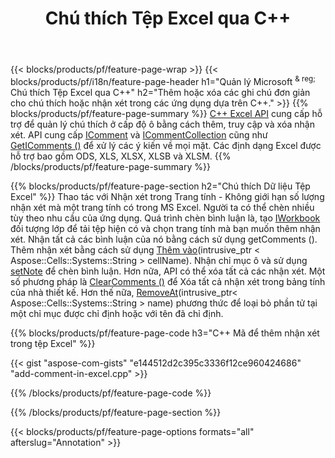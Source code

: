 ﻿---
title: Chú thích Tệp Excel qua C++
url: /vi/cpp/annotation/
description: Thêm hoặc xóa nhận xét chú thích dữ liệu của bảng tính Excel và OpenOffice với thư viện C++.
---
{{< blocks/products/pf/feature-page-wrap >}}
{{< blocks/products/pf/i18n/feature-page-header h1="Quản lý Microsoft <sup> & reg; </sup> Chú thích Tệp Excel qua C++" h2="Thêm hoặc xóa các ghi chú đơn giản cho chú thích hoặc nhận xét trong các ứng dụng dựa trên C++." >}}
{{% blocks/products/pf/feature-page-summary %}}
[C++ Excel API](/cells/cpp/) cung cấp hỗ trợ để quản lý chú thích ở cấp độ ô bằng cách thêm, truy cập và xóa nhận xét. API cung cấp [IComment](https://apireference.aspose.com/cells/cpp/class/aspose.cells.i_comment) và [ICommentCollection](https://apireference.aspose.com/cells/cpp/class/aspose.cells.i_comment_collection) cũng như [GetIComments ()](https://apireference.aspose.com/cells/cpp/class/aspose.cells.i_worksheet#ae7cce5f85b7b25a1e5c58df1b613ca5a) để xử lý các ý kiến về mọi mặt. Các định dạng Excel được hỗ trợ bao gồm ODS, XLS, XLSX, XLSB và XLSM.
{{% /blocks/products/pf/feature-page-summary %}}

{{% blocks/products/pf/feature-page-section h2="Chú thích Dữ liệu Tệp Excel" %}}
Thao tác với Nhận xét trong Trang tính - Không giới hạn số lượng nhận xét mà một trang tính có trong MS Excel. Người ta có thể chèn nhiều tùy theo nhu cầu của ứng dụng. Quá trình chèn bình luận là, tạo [IWorkbook](https://apireference.aspose.com/cells/cpp/class/aspose.cells.i_workbook) đối tượng lớp để tải tệp hiện có và chọn trang tính mà bạn muốn thêm nhận xét. Nhận tất cả các bình luận của nó bằng cách sử dụng getComments (). Thêm nhận xét bằng cách sử dụng [Thêm vào](https://apireference.aspose.com/cells/cpp/class/aspose.cells.i_comment_collection#a3f014415e292fa15c6220e9727dad384)(intrusive_ptr < Aspose::Cells::Systems::String > cellName). Nhận chỉ mục ô và sử dụng [setNote](https://apireference.aspose.com/cells/cpp/com.aspose.cells/comment#Note) để chèn bình luận. Hơn nữa, API có thể xóa tất cả các nhận xét. Một số phương pháp là [ClearComments ()](https://apireference.aspose.com/cells/cpp/class/aspose.cells.i_worksheet#ad4e0ea291ae60fc1b5d815e520edc6c3) để Xóa tất cả nhận xét trong bảng tính của nhà thiết kế. Hơn thế nữa, [RemoveAt](https://apireference.aspose.com/cells/cpp/class/aspose.cells.i_worksheet_collection#addabcc7d7d76874694018fb3ba37b72c)(intrusive_ptr< Aspose::Cells::Systems::String > name) phương thức để loại bỏ phần tử tại một chỉ mục được chỉ định hoặc với tên đã chỉ định.

{{% blocks/products/pf/feature-page-code h3="C++ Mã để thêm nhận xét trong tệp Excel" %}}

{{< gist "aspose-com-gists" "e144512d2c395c3336f12ce960424686" "add-comment-in-excel.cpp" >}}

{{% /blocks/products/pf/feature-page-code %}}

{{% /blocks/products/pf/feature-page-section %}}

{{< blocks/products/pf/feature-page-options formats="all" afterslug="Annotation" >}}